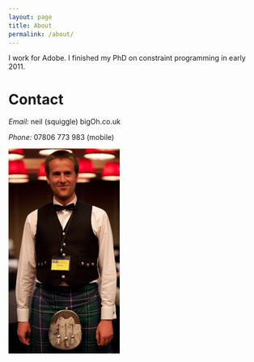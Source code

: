 ```yaml
---
layout: page
title: About
permalink: /about/
---
```


I work for Adobe. I finished my PhD on constraint programming in early 2011.

Contact
=======

*Email:* neil (squiggle) bigOh.co.uk

*Phone:* 07806 773 983 (mobile)

![Portrait](/resources/neil02.jpg "Portrait")

